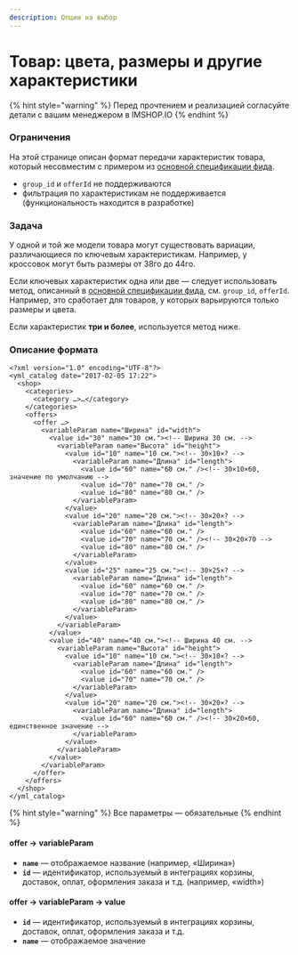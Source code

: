 ```yaml
---
description: Опции на выбор
---
```


# Товар: цвета, размеры и другие характеристики

{% hint style="warning" %}
Перед прочтением и реализацией согласуйте детали с вашим менеджером в IMSHOP.IO
{% endhint %}

### Ограничения

На этой странице описан формат передачи характеристик товара, который несовместим с примером из [основной спецификации фида](./).

* `group_id` и `offerId` не поддерживаются
* фильтрация по характеристикам не поддерживается \(функциональность находится в разработке\)

### Задача

У одной и той же модели товара могут существовать вариации, различающиеся по ключевым характеристикам. Например, у кроссовок могут быть размеры от 38го до 44го.

Если ключевых характеристик одна или две — следует использовать метод, описанный в [основной спецификации фида](./), см. `group_id`, `offerId`. Например, это сработает для товаров, у которых варьируются только размеры и цвета.

Если характеристик **три и более**, используется метод ниже.

### Описание формата

```markup
<?xml version="1.0" encoding="UTF-8"?>
<yml_catalog date="2017-02-05 17:22">
  <shop>
    <categories>
      <category …>…</category>
    </categories>
    <offers>
      <offer …>
        <variableParam name="Ширина" id="width">
          <value id="30" name="30 см."><!-- Ширина 30 см. -->
            <variableParam name="Высота" id="height">
              <value id="10" name="10 см."><!-- 30×10×? -->
                <variableParam name="Длина" id="length">
                  <value id="60" name="60 см." /><!-- 30×10×60, значение по умолчанию -->
                  <value id="70" name="70 см." />
                  <value id="80" name="80 см." />                  
                </variableParam>
              </value>
              <value id="20" name="20 см."><!-- 30×20×? -->
                <variableParam name="Длина" id="length">
                  <value id="60" name="60 см." />
                  <value id="70" name="70 см." /><!-- 30×20×70 -->
                  <value id="80" name="80 см." />                  
                </variableParam>
              </value>
              <value id="25" name="25 см."><!-- 30×25×? -->
                <variableParam name="Длина" id="length">
                  <value id="60" name="60 см." />
                  <value id="70" name="70 см." />
                  <value id="80" name="80 см." />                  
                </variableParam>
              </value>
            </variableParam>
          </value>
          <value id="40" name="40 см."><!-- Ширина 40 см. -->
            <variableParam name="Высота" id="height">
              <value id="10" name="10 см."><!-- 30×10×? -->
                <variableParam name="Длина" id="length">
                  <value id="60" name="60 см." />
                  <value id="70" name="70 см." />
                </variableParam>
              </value>
              <value id="20" name="20 см."><!-- 30×20×? -->
                <variableParam name="Длина" id="length">
                  <value id="60" name="60 см." /><!-- 30×20×60, единственное значение -->
                </variableParam>
              </value>
            </variableParam>
          </value>
        </variableParam>
      </offer>
    </offers>
  </shop>
</yml_catalog>
```

{% hint style="warning" %}
Все параметры — обязательные
{% endhint %}

#### offer → variableParam

* **`name`** — отображаемое название \(например, «Ширина»\)
* **`id`** — идентификатор, используемый в интеграциях корзины, доставок, оплат, оформления заказа и т.д. \(например, «width»\)

#### offer → variableParam → value 

* **`id`** — идентификатор, используемый в интеграциях корзины, доставок, оплат, оформления заказа и т.д.
* **`name`** — отображаемое значение

